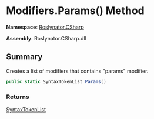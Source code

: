 # Modifiers\.Params\(\) Method

**Namespace**: [Roslynator.CSharp](../../README.md)

**Assembly**: Roslynator\.CSharp\.dll

## Summary

Creates a list of modifiers that contains "params" modifier\.

```csharp
public static SyntaxTokenList Params()
```

### Returns

[SyntaxTokenList](https://docs.microsoft.com/en-us/dotnet/api/microsoft.codeanalysis.syntaxtokenlist)

